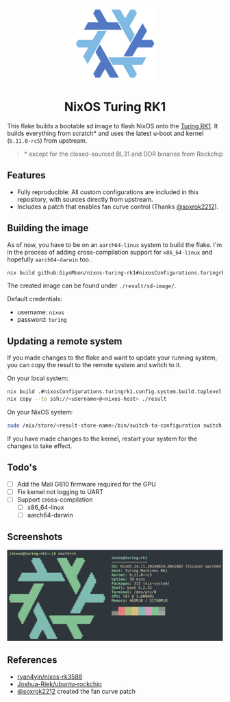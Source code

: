 <div align="center"><img src="assets/nixos.svg" width=200 /></div>
<h1 align="center">NixOS Turing RK1</h1>

This flake builds a bootable sd image to flash NixOS onto the [Turing RK1](https://turingpi.com/product/turing-rk1/). It builds everything from scratch* and uses the latest u-boot and kernel (`6.11.0-rc5`) from upstream.

> \* except for the closed-sourced BL31 and DDR binaries from Rockchip

## Features
- Fully reproducible: All custom configurations are included in this repository, with sources directly from upstream.
- Includes a patch that enables fan curve control (Thanks [@soxrok2212](https://github.com/soxrok2212)).

## Building the image
As of now, you have to be on an `aarch64-linux` system to build the flake. I'm in the process of adding cross-compilation support for `x86_64-linux` and hopefully `aarch64-darwin` too.

```bash
nix build github:GiyoMoon/nixos-turing-rk1#nixosConfigurations.turingrk1.config.system.build.sdImage
```

The created image can be found under `./result/sd-image/`.

Default credentials:
- username: `nixos`
- password: `turing`

## Updating a remote system
If you made changes to the flake and want to update your running system, you can copy the result to the remote system and switch to it.

On your local system:
```bash
nix build .#nixosConfigurations.turingrk1.config.system.build.toplevel
nix copy --to ssh://<username>@<nixos-host> ./result
```
On your NixOS system:
```bash
sudo /nix/store/<result-store-name>/bin/switch-to-configuration switch
```

If you have made changes to the kernel, restart your system for the changes to take effect.

## Todo's
- [ ] Add the Mali G610 firmware required for the GPU
- [ ] Fix kernel not logging to UART
- [ ] Support cross-compilation
  - [ ] x86_64-linux
  - [ ] aarch64-darwin

## Screenshots

![NixOS neofetch](./assets/neofetch.webp)

## References
- [ryan4yin/nixos-rk3588](https://github.com/ryan4yin/nixos-rk3588)
- [Joshua-Riek/ubuntu-rockchip](https://github.com/Joshua-Riek/ubuntu-rockchip)
- [@soxrok2212](https://github.com/soxrok2212) created the fan curve patch
